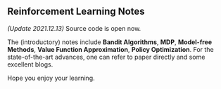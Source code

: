 ## Reinforcement Learning Notes

*(Update 2021.12.13)* Source code is open now.

The (introductory) notes include **Bandit Algorithms**, **MDP**, **Model-free Methods**, **Value Function Approximation**, **Policy Optimization**. For the state-of-the-art advances, one can refer to paper directly and some excellent blogs.

Hope you enjoy your learning.
